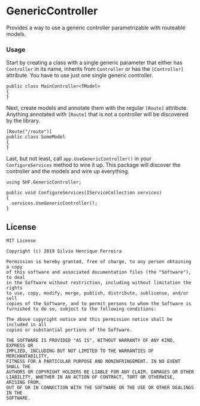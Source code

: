 # GenericController

Provides a way to use a generic controller parametrizable with routeable models.

### Usage

Start by creating a class with a single generic parameter that either has `Controller` in its name, inherits from `Controller` or has the `[Controller]` attribute. You have to use just one single generic controller.

```
public class MainController<TModel>
{
}
```

Next, create models and annotate them with the regular `[Route]` attribute. Anything annotated with `[Route]` that is not a controller will be discovered by the library.

```
[Route("/route")]
public class SomeModel
{
}
```

Last, but not least, call `app.UseGenericController()` in your `ConfigureServices` method to wire it up. This package will discover the controller and the models and wire up everything.

```
using SHF.GenericController;

public void ConfigureServices(IServiceCollection services)
{
  services.UseGenericController();
}
```

## License

```
MIT License

Copyright (c) 2019 Silvio Henrique Ferreira

Permission is hereby granted, free of charge, to any person obtaining a copy
of this software and associated documentation files (the "Software"), to deal
in the Software without restriction, including without limitation the rights
to use, copy, modify, merge, publish, distribute, sublicense, and/or sell
copies of the Software, and to permit persons to whom the Software is
furnished to do so, subject to the following conditions:

The above copyright notice and this permission notice shall be included in all
copies or substantial portions of the Software.

THE SOFTWARE IS PROVIDED "AS IS", WITHOUT WARRANTY OF ANY KIND, EXPRESS OR
IMPLIED, INCLUDING BUT NOT LIMITED TO THE WARRANTIES OF MERCHANTABILITY,
FITNESS FOR A PARTICULAR PURPOSE AND NONINFRINGEMENT. IN NO EVENT SHALL THE
AUTHORS OR COPYRIGHT HOLDERS BE LIABLE FOR ANY CLAIM, DAMAGES OR OTHER
LIABILITY, WHETHER IN AN ACTION OF CONTRACT, TORT OR OTHERWISE, ARISING FROM,
OUT OF OR IN CONNECTION WITH THE SOFTWARE OR THE USE OR OTHER DEALINGS IN THE
SOFTWARE.
```
